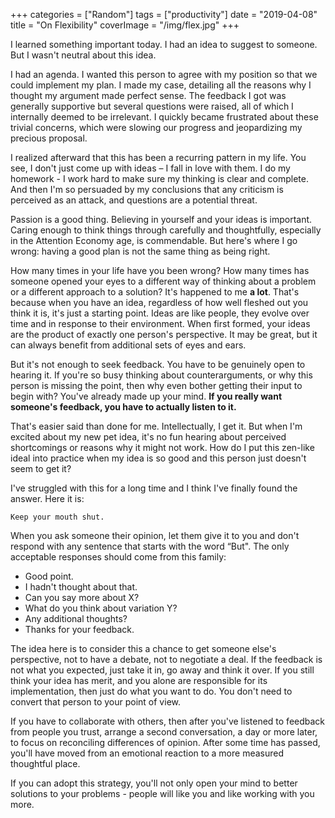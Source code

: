 +++
categories = ["Random"]
tags = ["productivity"]
date = "2019-04-08"
title = "On Flexibility"
coverImage = "/img/flex.jpg"
+++

I learned something important today. I had an idea to suggest to someone. But I wasn't neutral about this idea.
<!--more-->
I had an agenda. I wanted this person to agree with my position so that we could implement my plan. I made my case, detailing all the reasons why I thought my argument made perfect sense. The feedback I got was generally supportive but several questions were raised, all of which I internally deemed to be irrelevant. I quickly became frustrated about these trivial concerns, which were slowing our progress and jeopardizing my precious proposal.

I realized afterward that this has been a recurring pattern in my life. You see, I don't just come up with ideas – I fall in love with them. I do my homework - I work hard to make sure my thinking is clear and complete. And then I'm so persuaded by my conclusions that any criticism is perceived as an attack, and questions are a potential threat.

Passion is a good thing. Believing in yourself and your ideas is important. Caring enough to think things through carefully and thoughtfully, especially in the Attention Economy age, is commendable. But here's where I go wrong: having a good plan is not the same thing as being right. 

How many times in your life have you been wrong? How many times has someone opened your eyes to a different way of thinking about a problem or a different approach to a solution? It's happened to me **a lot**. That's because when you have an idea, regardless of how well fleshed out you think it is, it's just a starting point. Ideas are like people, they evolve over time and in response to their environment. When first formed, your ideas are the product of exactly one person's perspective. It may be great, but it can always benefit from additional sets of eyes and ears.

But it's not enough to seek feedback. You have to be genuinely open to hearing it. If you're so busy thinking about counterarguments, or why this person is missing the point, then why even bother getting their input to begin with? You've already made up your mind. **If you really want someone's feedback, you have to actually listen to it.**

That's easier said than done for me. Intellectually, I get it. But when I'm excited about my new pet idea, it's no fun hearing about perceived shortcomings or reasons why it might not work. How do I put this zen-like ideal into practice when my idea is so good and this person just doesn't seem to get it?

I've struggled with this for a long time and I think I've finally found the answer. Here it is:

    Keep your mouth shut.

When you ask someone their opinion, let them give it to you and don't respond with any sentence that starts with the word “But". The only acceptable responses should come from this family:

* Good point.
* I hadn't thought about that.
* Can you say more about X?
* What do you think about variation Y?
* Any additional thoughts?
* Thanks for your feedback.

The idea here is to consider this a chance to get someone else's perspective, not to have a debate, not to negotiate a deal. If the feedback is not what you expected, just take it in, go away and think it over. If you still think your idea has merit, and you alone are responsible for its implementation, then just do what you want to do. You don't need to convert that person to your point of view. 

If you have to collaborate with others, then after you've listened to feedback from people you trust,
arrange a second conversation, a day or more later, to focus on reconciling differences of opinion. After some time has passed, you'll have moved from an emotional reaction to a more measured thoughtful place.

If you can adopt this strategy, you'll not only open your mind to better solutions to your problems - people will like you and like working with you more.
